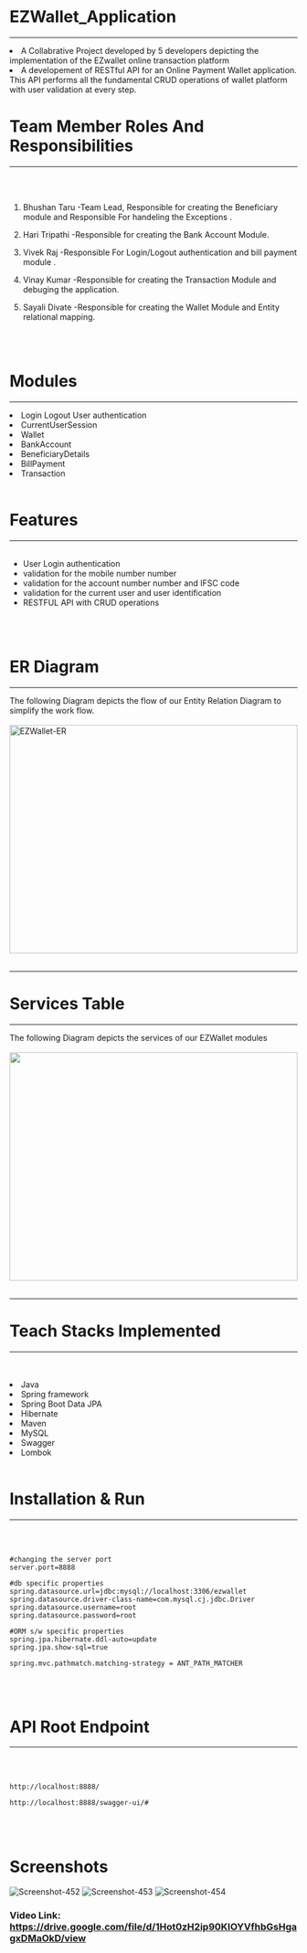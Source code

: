 
# EZWallet_Application
<hr>
<li>A Collabrative Project developed by 5 developers depicting the implementation of the EZwallet online transaction platform
<li>A developement of RESTful API for an Online Payment Wallet application. This API performs all the fundamental CRUD operations of wallet platform with user validation at every step.
<br>
 
 # Team Member Roles And Responsibilities
  
<hr>
<br>
<br>

1) Bhushan Taru  -Team Lead, Responsible for creating the Beneficiary module and Responsible For handeling the Exceptions .

2) Hari Tripathi -Responsible for creating the Bank Account Module.

3) Vivek Raj -Responsible For Login/Logout authentication and bill payment module .

4) Vinay Kumar -Responsible for creating the Transaction Module and debuging the application.

5) Sayali Divate  -Responsible for creating the Wallet Module and Entity relational mapping.

<br>
<br>


# Modules
<hr>
<li>Login Logout User authentication
<li>CurrentUserSession
<li>Wallet
<li>BankAccount
<li>BeneficiaryDetails
<li>BillPayment
<li>Transaction

<br>
<br>

# Features
<hr>
<br>

- User Login authentication
- validation for the mobile number number
- validation for the account number number and IFSC code
- validation for the current user and user identification
- RESTFUL API with CRUD operations

<br>
<br>


# ER Diagram
<hr>
The following Diagram depicts the flow of our Entity Relation Diagram to simplify the work flow.
<br>
<br>
  <img src="https://i.ibb.co/6XVkNh0/EZWallet-ER.png" alt="EZWallet-ER" border="0"  width="100%" height="400">

<br>
<br>
<hr>

# Services Table
<hr>
The following Diagram depicts the services of our EZWallet modules
<br>
<br>
  
  
<img src="https://i.ibb.co/K9XNjLb/2.jpg"  width="100%" height="400">
<br>
<br>
<hr>
  


# Teach Stacks Implemented
<hr>
<br>
<br>
<li>Java
<li>Spring framework
<li>Spring Boot Data JPA
<li>Hibernate
<li>Maven
<li>MySQL
<li>Swagger
<li>Lombok

  

<br>
<br>

# Installation & Run
<hr>
<br>
<br>

```
#changing the server port
server.port=8888

#db specific properties
spring.datasource.url=jdbc:mysql://localhost:3306/ezwallet
spring.datasource.driver-class-name=com.mysql.cj.jdbc.Driver
spring.datasource.username=root
spring.datasource.password=root

#ORM s/w specific properties
spring.jpa.hibernate.ddl-auto=update
spring.jpa.show-sql=true

spring.mvc.pathmatch.matching-strategy = ANT_PATH_MATCHER

```

<br>
<br>

# API Root Endpoint
<hr>
<br>
<br>

```
http://localhost:8888/
```

```
http://localhost:8888/swagger-ui/#
```
<br>
<br>


# Screenshots



<img src="https://i.ibb.co/PMq2JQK/Screenshot-452.png" alt="Screenshot-452" border="0">
<img src="https://i.ibb.co/PQmb4cS/Screenshot-453.png" alt="Screenshot-453" border="0">
<img src="https://i.ibb.co/PM03DWq/Screenshot-454.png" alt="Screenshot-454" border="0">


### Video Link: https://drive.google.com/file/d/1Hot0zH2ip90KIOYVfhbGsHgagxDMaOkD/view
